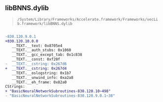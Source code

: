 ## libBNNS.dylib

> `/System/Library/Frameworks/Accelerate.framework/Frameworks/vecLib.framework/libBNNS.dylib`

```diff

-830.120.9.0.1
+830.120.10.0.0
   __TEXT.__text: 0x8705e4
   __TEXT.__auth_stubs: 0x1060
   __TEXT.__gcc_except_tab: 0x1c838
   __TEXT.__const: 0xf20f
-  __TEXT.__cstring: 0x267d6
+  __TEXT.__cstring: 0x267d4
   __TEXT.__oslogstring: 0x1b7
   __TEXT.__unwind_info: 0xa2a8
   __TEXT.__eh_frame: 0x82a0
CStrings:
+ "BasicNeuralNetworkSubroutines-830.120.10~498"
- "BasicNeuralNetworkSubroutines-830.120.9.0.1~38"

```
